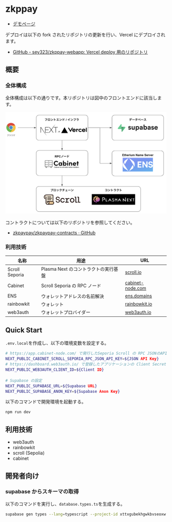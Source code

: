 # zkppay

- [デモページ](https://zkpaypay.vercel.app/)

デプロイは以下の fork されたリポジトリの更新を行い、Vercel にデプロイされます。

- [GitHub - sey323/zkppay-webapp: Vercel deploy 用のリポジトリ](https://github.com/sey323/zkppay-webapp)

## 概要

### 全体構成

全体構成は以下の通りです。本リポジトリは図中のフロントエンドに該当します。

![全体構成](./docs/arch.png)

コントラクトについては以下のリポジトリを参照してください。

- [zkpaypay/zkpaypay-contracts · GitHub](https://github.com/zkpaypay/zkpaypay-contracts)

### 利用技術

| 名称           | 用途                                 | URL                                           |
| -------------- | ------------------------------------ | --------------------------------------------- |
| Scroll Seporia | Plasma Next のコントラクトの実行基盤 | [scroll.io](https://scroll.io/)               |
| Cabinet        | Scroll Seporia の RPC ノード         | [cabinet-node.com](https://cabinet-node.com/) |
| ENS            | ウォレットアドレスの名前解決         | [ens.domains](https://ens.domains/)           |
| rainbowkit     | ウォレット                           | [rainbowkit.io](https://rainbowkit.io/)       |
| web3auth       | ウォレットプロバイダー               | [web3auth.io](https://web3auth.io/)           |

## Quick Start

`.env.local`を作成し、以下の環境変数を設定する。

```bash
# https://app.cabinet-node.com/ で発行したSeporia Scroll の RPC JSONのAPIキー
NEXT_PUBLIC_CABINET_SCROLL_SEPORIA_RPC_JSON_API_KEY=${JSON API Key}
# https://dashboard.web3auth.io/ で登録したアプリケーションの Client Secret
NEXT_PUBLIC_WEB3AUTH_CLIENT_ID=${Client ID}

# Supabase の設定
NEXT_PUBLIC_SUPABASE_URL=${Supabase URL}
NEXT_PUBLIC_SUPABASE_ANON_KEY=${Supabase Anon Key}
```

以下のコマンドで開発環境を起動する。

```bash
npm run dev
```

## 利用技術

- web3auth
- rainbowkit
- scroll (Sepolia)
- cabinet

## 開発者向け

### supabase からスキーマの取得

以下のコマンドを実行し、`database.types.ts`を生成する。

```bash
supabase gen types --lang=typescript --project-id xttxgubekhgwkbvseoxw --schema public > database.types.ts
```
